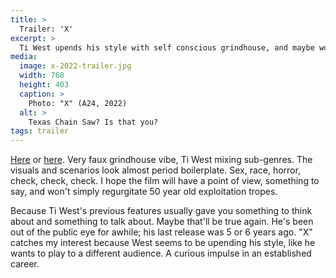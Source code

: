 ```yaml
---
title: >
  Trailer: 'X'
excerpt: > 
  Ti West upends his style with self conscious grindhouse, and maybe working like he wants to play to a different audience.
media: 
  image: x-2022-trailer.jpg
  width: 768
  height: 403
  caption: >
    Photo: "X" (A24, 2022)
  alt: >
    Texas Chain Saw? Is that you?
tags: trailer
---
```


[Here](https://www.youtube.com/watch?v=Awg3cWuHfoc) or [here](https://www.youtube.com/results?search_query=trailer+x+2022+ti+west+a24). Very faux grindhouse vibe, Ti West mixing sub-genres. The visuals and scenarios look almost period boilerplate. Sex, race, horror, check, check, check. I hope the film will have a point of view, something to say, and won't simply regurgitate 50 year old exploitation tropes.

Because Ti West's previous features usually gave you something to think about and something to talk about. Maybe that'll be true again. He's been out of the public eye for awhile; his last release was 5 or 6 years ago. "X" catches my interest because West seems to be upending his style, like he wants to play to a different audience. A curious impulse in an established career.
